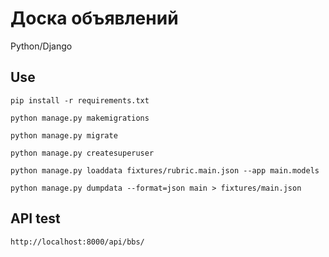 Доска объявлений
===
Python/Django

Use
---

`pip install -r requirements.txt`

`python manage.py makemigrations`

`python manage.py migrate`

`python manage.py createsuperuser`

`python manage.py loaddata fixtures/rubric.main.json --app main.models`

`python manage.py dumpdata --format=json main > fixtures/main.json`

API test
---
`http://localhost:8000/api/bbs/`

